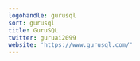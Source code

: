 ```yaml
---
logohandle: gurusql
sort: gurusql
title: GuruSQL
twitter: guruai2099
website: 'https://www.gurusql.com/'
---
```

